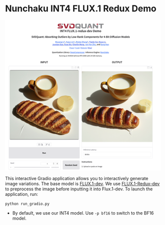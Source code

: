 # Nunchaku INT4 FLUX.1 Redux Demo

![demo](./assets/demo.png)

This interactive Gradio application allows you to interactively generate image variations. The base model is [FLUX.1-dev](https://huggingface.co/black-forest-labs/FLUX.1-dev). We use [FLUX.1-Redux-dev](https://huggingface.co/black-forest-labs/FLUX.1-Redux-dev) to preprocess the image before inputting it into Flux.1-dev. To launch the application, run:

```shell
python run_gradio.py
```

* By default, we use our INT4 model. Use  `-p bf16` to switch to the BF16 model.